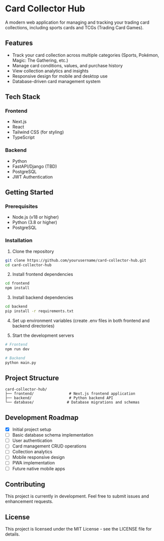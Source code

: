 # Card Collector Hub

A modern web application for managing and tracking your trading card collections, including sports cards and TCGs (Trading Card Games).

## Features

- Track your card collection across multiple categories (Sports, Pokémon, Magic: The Gathering, etc.)
- Manage card conditions, values, and purchase history
- View collection analytics and insights
- Responsive design for mobile and desktop use
- Database-driven card management system

## Tech Stack

### Frontend
- Next.js
- React
- Tailwind CSS (for styling)
- TypeScript

### Backend
- Python
- FastAPI/Django (TBD)
- PostgreSQL
- JWT Authentication

## Getting Started

### Prerequisites
- Node.js (v18 or higher)
- Python (3.8 or higher)
- PostgreSQL

### Installation

1. Clone the repository
```bash
git clone https://github.com/yourusername/card-collector-hub.git
cd card-collector-hub
```

2. Install frontend dependencies
```bash
cd frontend
npm install
```

3. Install backend dependencies
```bash
cd backend
pip install -r requirements.txt
```

4. Set up environment variables (create .env files in both frontend and backend directories)

5. Start the development servers
```bash
# Frontend
npm run dev

# Backend
python main.py
```

## Project Structure

```
card-collector-hub/
├── frontend/                # Next.js frontend application
├── backend/                 # Python backend API
└── database/               # Database migrations and schemas
```

## Development Roadmap

- [x] Initial project setup
- [ ] Basic database schema implementation
- [ ] User authentication
- [ ] Card management CRUD operations
- [ ] Collection analytics
- [ ] Mobile responsive design
- [ ] PWA implementation
- [ ] Future native mobile apps

## Contributing

This project is currently in development. Feel free to submit issues and enhancement requests.

## License

This project is licensed under the MIT License - see the LICENSE file for details.
